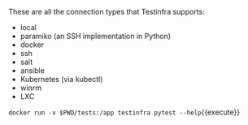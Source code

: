 These are all the connection types that Testinfra supports:
- local
- paramiko (an SSH implementation in Python)
- docker
- ssh
- salt
- ansible
- Kubernetes (via kubectl)
- winrm
- LXC

`docker run -v $PWD/tests:/app testinfra pytest --help`{{execute}}
